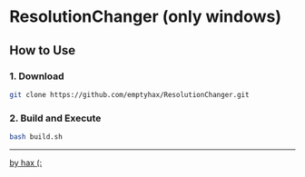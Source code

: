 # ResolutionChanger (only windows)

## How to Use

### 1. Download 

```bash
git clone https://github.com/emptyhax/ResolutionChanger.git
```
### 2. Build and Execute

```bash
bash build.sh
```
---
[by hax (:](https://github.com/emptyhax)

